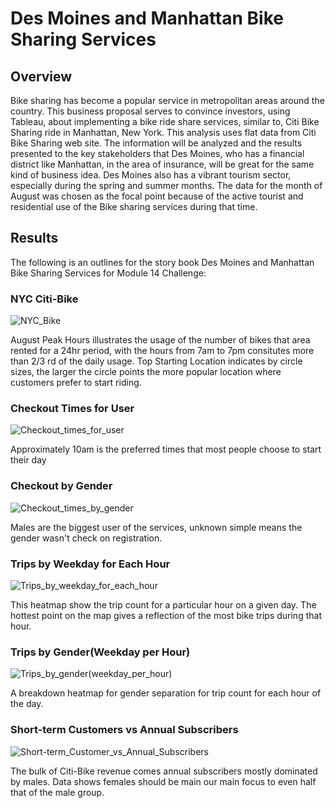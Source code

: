 # Des Moines and Manhattan Bike Sharing Services

## Overview
Bike sharing has become a popular service in metropolitan areas around the country. This business proposal serves to convince investors, using Tableau, about implementing a bike ride share services, similar to, Citi Bike Sharing ride in Manhattan, New York.  This analysis uses flat data from Citi Bike Sharing web site. The information will be analyzed and the results presented to the key stakeholders that Des Moines, who has a financial district like Manhattan, in the area of insurance, will be great for the same kind of business idea. Des Moines also has a vibrant tourism sector, especially during the spring and summer months. The data for the month of August was chosen as the focal point because of the active tourist and residential use of the Bike sharing services during that time. 

## Results
The following is an outlines for the story book Des Moines and Manhattan Bike Sharing Services for Module 14 Challenge:

### NYC Citi-Bike
![NYC_Bike](https://user-images.githubusercontent.com/78861458/119277233-72585680-bbec-11eb-92d6-d78bc10708bb.png)

August Peak Hours illustrates the usage of the number of bikes that area rented for a 24hr period, with the hours from 7am to 7pm consitutes more than 2/3 rd of the daily usage.
Top Starting Location indicates by circle sizes, the larger the circle points the more popular location where customers prefer to start riding.

### Checkout Times for User
![Checkout_times_for_user](https://user-images.githubusercontent.com/78861458/119277682-0e835d00-bbef-11eb-8a3f-e1150d9a620e.png)

Approximately 10am is the preferred times that most people choose to start their day

### Checkout by Gender
![Checkout_times_by_gender](https://user-images.githubusercontent.com/78861458/119278255-198bbc80-bbf2-11eb-89a2-4ea6f997f937.png)

Males are the biggest user of the services, unknown simple means the gender wasn't check on registration.

### Trips by Weekday for Each Hour
![Trips_by_weekday_for_each_hour](https://user-images.githubusercontent.com/78861458/119278519-cadf2200-bbf3-11eb-96e4-0e3107ef8cb8.png)

This heatmap show the trip count for a particular hour on a given day. The hottest point on the map gives a reflection of the most bike trips during that hour.

### Trips by Gender(Weekday per Hour)
![Trips_by_gender(weekday_per_hour)](https://user-images.githubusercontent.com/78861458/119278836-d03d6c00-bbf5-11eb-8b89-daba166a5c21.png)

A breakdown heatmap for gender separation for trip count for each hour of the day.

### Short-term Customers vs Annual Subscribers
![Short-term_Customer_vs_Annual_Subscribers](https://user-images.githubusercontent.com/78861458/119279241-65d9fb00-bbf8-11eb-9d96-cfc2d3a39c90.png)

The bulk of Citi-Bike revenue comes annual subscribers mostly dominated by males. Data shows females should be main our main focus to even half that of the male group.




